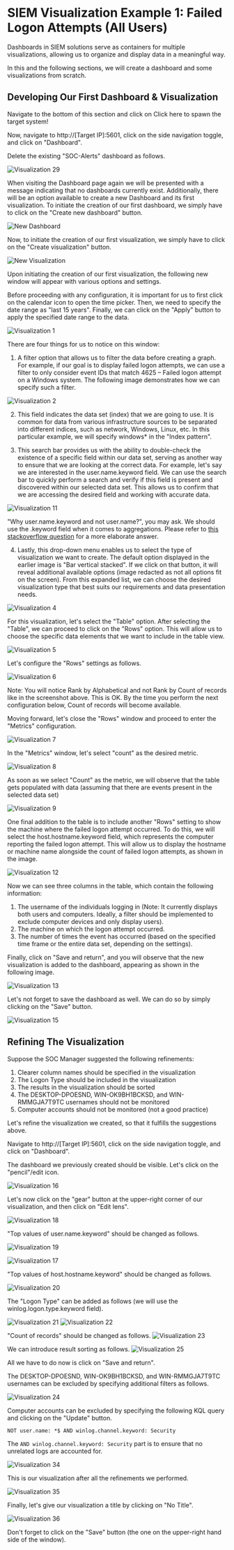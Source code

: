 # SIEM Visualization Example 1: Failed Logon Attempts (All Users)

Dashboards in SIEM solutions serve as containers for multiple visualizations, allowing us to organize and display data in a meaningful way.

In this and the following sections, we will create a dashboard and some visualizations from scratch.

## Developing Our First Dashboard & Visualization

Navigate to the bottom of this section and click on Click here to spawn the target system!

Now, navigate to http://[Target IP]:5601, click on the side navigation toggle, and click on "Dashboard".

Delete the existing "SOC-Alerts" dashboard as follows.

![Visualization 29](Visualization_29.png)

When visiting the Dashboard page again we will be presented with a message indicating that no dashboards currently exist. Additionally, there will be an option available to create a new Dashboard and its first visualization. To initiate the creation of our first dashboard, we simply have to click on the "Create new dashboard" button.

![New Dashboard](New_Dashboard.png)

Now, to initiate the creation of our first visualization, we simply have to click on the "Create visualization" button.

![New Visualization](New_Visualization.png)

Upon initiating the creation of our first visualization, the following new window will appear with various options and settings.

Before proceeding with any configuration, it is important for us to first click on the calendar icon to open the time picker. Then, we need to specify the date range as "last 15 years". Finally, we can click on the "Apply" button to apply the specified date range to the data.

![Visualization 1](Visualization_1.png)

There are four things for us to notice on this window:

1. A filter option that allows us to filter the data before creating a graph. For example, if our goal is to display failed logon attempts, we can use a filter to only consider event IDs that match 4625 – Failed logon attempt on a Windows system. The following image demonstrates how we can specify such a filter.

![Visualization 2](Visualization_2.png)

2. This field indicates the data set (index) that we are going to use. It is common for data from various infrastructure sources to be separated into different indices, such as network, Windows, Linux, etc. In this particular example, we will specify windows\* in the "Index pattern".

3. This search bar provides us with the ability to double-check the existence of a specific field within our data set, serving as another way to ensure that we are looking at the correct data. For example, let's say we are interested in the user.name.keyword field. We can use the search bar to quickly perform a search and verify if this field is present and discovered within our selected data set. This allows us to confirm that we are accessing the desired field and working with accurate data.

![Visualization 11](Visualization_11.png)

"Why user.name.keyword and not user.name?", you may ask. We should use the .keyword field when it comes to aggregations. Please refer to [this stackoverflow question](https://stackoverflow.com/questions/54568075/what-is-the-difference-between-field-name-and-field-name-keyword-in-elasticsearch) for a more elaborate answer.

4. Lastly, this drop-down menu enables us to select the type of visualization we want to create. The default option displayed in the earlier image is "Bar vertical stacked". If we click on that button, it will reveal additional available options (image redacted as not all options fit on the screen). From this expanded list, we can choose the desired visualization type that best suits our requirements and data presentation needs.

![Visualization 4](Visualization_4.png)

For this visualization, let's select the "Table" option. After selecting the "Table", we can proceed to click on the "Rows" option. This will allow us to choose the specific data elements that we want to include in the table view.

![Visualization 5](Visualization_5.png)

Let's configure the "Rows" settings as follows.

![Visualization 6](Visualization_6.png)

Note: You will notice Rank by Alphabetical and not Rank by Count of records like in the screenshot above. This is OK. By the time you perform the next configuration below, Count of records will become available.

Moving forward, let's close the "Rows" window and proceed to enter the "Metrics" configuration.

![Visualization 7](Visualization_7.png)

In the "Metrics" window, let's select "count" as the desired metric.

![Visualization 8](Visualization_8.png)

As soon as we select "Count" as the metric, we will observe that the table gets populated with data (assuming that there are events present in the selected data set)

![Visualization 9](Visualization_9.png)

One final addition to the table is to include another "Rows" setting to show the machine where the failed logon attempt occurred. To do this, we will select the host.hostname.keyword field, which represents the computer reporting the failed logon attempt. This will allow us to display the hostname or machine name alongside the count of failed logon attempts, as shown in the image.

![Visualization 12](Visualization_12.png)

Now we can see three columns in the table, which contain the following information:

1. The username of the individuals logging in (Note: It currently displays both users and computers. Ideally, a filter should be implemented to exclude computer devices and only display users).
2. The machine on which the logon attempt occurred.
3. The number of times the event has occurred (based on the specified time frame or the entire data set, depending on the settings).

Finally, click on "Save and return", and you will observe that the new visualization is added to the dashboard, appearing as shown in the following image.

![Visualization 13](Visualization_13.png)

Let's not forget to save the dashboard as well. We can do so by simply clicking on the "Save" button.

![Visualization 15](Visualization_15.png)

## Refining The Visualization

Suppose the SOC Manager suggested the following refinements:

1. Clearer column names should be specified in the visualization
2. The Logon Type should be included in the visualization
3. The results in the visualization should be sorted
4. The DESKTOP-DPOESND, WIN-OK9BH1BCKSD, and WIN-RMMGJA7T9TC usernames should not be monitored
5. Computer accounts should not be monitored (not a good practice)

Let's refine the visualization we created, so that it fulfills the suggestions above.

Navigate to http://[Target IP]:5601, click on the side navigation toggle, and click on "Dashboard".

The dashboard we previously created should be visible. Let's click on the "pencil"/edit icon.

![Visualization 16](Visualization_16.png)

Let's now click on the "gear" button at the upper-right corner of our visualization, and then click on "Edit lens".

![Visualization 18](Visualization_18.png)

"Top values of user.name.keyword" should be changed as follows.

![Visualization 19](Visualization_19.png)

![Visualization 17](Visualization_17.png)

"Top values of host.hostname.keyword" should be changed as follows.

![Visualization 20](Visualization_20.png)

The "Logon Type" can be added as follows (we will use the winlog.logon.type.keyword field).

![Visualization 21](Visualization_21.png)
![Visualization 22](Visualization_22.png)

"Count of records" should be changed as follows.
![Visualization 23](Visualization_23.png)

We can introduce result sorting as follows.
![Visualization 25](Visualization_25.png)

All we have to do now is click on "Save and return".

The DESKTOP-DPOESND, WIN-OK9BH1BCKSD, and WIN-RMMGJA7T9TC usernames can be excluded by specifying additional filters as follows.

![Visualization 24](Visualization_24.png)

Computer accounts can be excluded by specifying the following KQL query and clicking on the "Update" button.

```
NOT user.name: *$ AND winlog.channel.keyword: Security
```

The `AND winlog.channel.keyword: Security` part is to ensure that no unrelated logs are accounted for.

![Visualization 34](Visualization_34.png)

This is our visualization after all the refinements we performed.

![Visualization 35](Visualization_35.png)

Finally, let's give our visualization a title by clicking on "No Title".

![Visualization 36](Visualization_36.png)

Don't forget to click on the "Save" button (the one on the upper-right hand side of the window).

